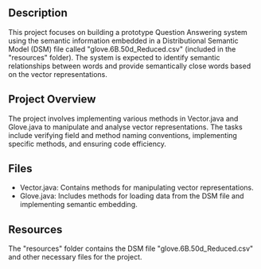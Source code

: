 ## Description
This project focuses on building a prototype Question Answering system using the semantic information embedded in a Distributional Semantic Model (DSM) file called "glove.6B.50d_Reduced.csv" (included in the "resources" folder). The system is expected to identify semantic relationships between words and provide semantically close words based on the vector representations.

## Project Overview
The project involves implementing various methods in Vector.java and Glove.java to manipulate and analyse vector representations. The tasks include verifying field and method naming conventions, implementing specific methods, and ensuring code efficiency.

## Files
- Vector.java: Contains methods for manipulating vector representations.
- Glove.java: Includes methods for loading data from the DSM file and implementing semantic embedding.

## Resources
The "resources" folder contains the DSM file "glove.6B.50d_Reduced.csv" and other necessary files for the project.
